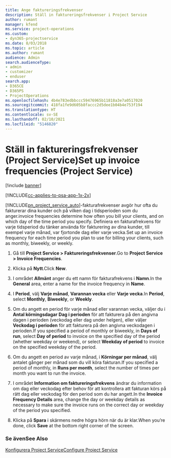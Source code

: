 ```yaml
---
title: Ange faktureringsfrekvenser
description: Ställ in faktureringsfrekvenser i Project Service
author: rumant
manager: kfend
ms.service: project-operations
ms.custom:
- dyn365-projectservice
ms.date: 8/03/2018
ms.topic: article
ms.author: rumant
audience: Admin
search.audienceType:
- admin
- customizer
- enduser
search.app:
- D365CE
- D365PS
- ProjectOperations
ms.openlocfilehash: 4b4e783edbbccc59476965b11818a3e7a0517020
ms.sourcegitcommit: 418fa1fe9d605b8faccc2d5dee1b04b4e753f194
ms.translationtype: HT
ms.contentlocale: sv-SE
ms.lasthandoff: 02/10/2021
ms.locfileid: "5146820"
---
```

# <a name="set-up-invoice-frequencies-project-service"></a><span data-ttu-id="6019a-103">Ställ in faktureringsfrekvenser (Project Service)</span><span class="sxs-lookup"><span data-stu-id="6019a-103">Set up invoice frequencies (Project Service)</span></span>

[!include [banner](../includes/psa-now-project-operations.md)]

[!INCLUDE[cc-applies-to-psa-app-1x-2x](../includes/cc-applies-to-psa-app-1x-2x.md)]

[!INCLUDE[pn_project_service_auto](../includes/pn-project-service-auto.md)]<span data-ttu-id="6019a-104">-fakturafrekvenser avgör hur ofta du fakturerar dina kunder och på vilken dag i tidsperioden som du anger.</span><span class="sxs-lookup"><span data-stu-id="6019a-104">invoice frequencies determine how often you bill your clients, and on which day of the time period you specify.</span></span> <span data-ttu-id="6019a-105">Definiera en fakturafrekvens för varje tidsperiod du tänker använda för fakturering av dina kunder, till exempel varje månad, var fjortonde dag eller varje vecka.</span><span class="sxs-lookup"><span data-stu-id="6019a-105">Set up an invoice frequency for each time period you plan to use for billing your clients, such as monthly, biweekly, or weekly.</span></span>  
  
1.  <span data-ttu-id="6019a-106">Gå till **Project Service > Faktureringsfrekvenser**.</span><span class="sxs-lookup"><span data-stu-id="6019a-106">Go to **Project Service > Invoice Frequencies**.</span></span>  
  
2.  <span data-ttu-id="6019a-107">Klicka på **Nytt**.</span><span class="sxs-lookup"><span data-stu-id="6019a-107">Click **New**.</span></span>  
  
3.  <span data-ttu-id="6019a-108">I området **Allmänt** anger du ett namn för fakturafrekvens i **Namn**.</span><span class="sxs-lookup"><span data-stu-id="6019a-108">In the **General** area, enter a name for the invoice frequency in **Name**.</span></span>  
  
4.  <span data-ttu-id="6019a-109">I **Period**, välj **Varje månad**, **Varannan vecka** eller **Varje vecka**.</span><span class="sxs-lookup"><span data-stu-id="6019a-109">In **Period**, select **Monthly**, **Biweekly**, or **Weekly**.</span></span>  
  
5.  <span data-ttu-id="6019a-110">Om du angett en period för varje månad eller varannan vecka, väljer du i **Antal körningsdagar** **Dag i perioden** för att fakturera på den angivna dagen i perioden (veckodag eller dag under helgen), eller väljer **Veckodag i perioden** för att fakturera på den angivna veckodagen i perioden.</span><span class="sxs-lookup"><span data-stu-id="6019a-110">If you specified a period of monthly or biweekly, in **Days of run**, select **Day of period** to invoice on the specified day of the period (whether weekday or weekend), or select **Weekday of period** to invoice on the specified weekday of the period.</span></span>  
  
6.  <span data-ttu-id="6019a-111">Om du angett en period av varje månad, i **Körningar per månad**, välj antalet gånger per månad som du vill köra fakturan.</span><span class="sxs-lookup"><span data-stu-id="6019a-111">If you specified a period of monthly, in **Runs per month**, select the number of times per month you want to run the invoice.</span></span>  
  
7.  <span data-ttu-id="6019a-112">I området **Information om faktureringsfrekvens** ändrar du information om dag eller veckodag efter behov för att kontrollera att fakturan körs på rätt dag eller veckodag för den period som du har angett.</span><span class="sxs-lookup"><span data-stu-id="6019a-112">In the **Invoice Frequency Details** area, change the day or weekday details as necessary to make sure the invoice runs on the correct day or weekday of the period you specified.</span></span>  
  
8.  <span data-ttu-id="6019a-113">Klicka på **Spara** i skärmens nedre högra hörn när du är klar.</span><span class="sxs-lookup"><span data-stu-id="6019a-113">When you’re done, click **Save** at the bottom right corner of the screen.</span></span>  
  
### <a name="see-also"></a><span data-ttu-id="6019a-114">Se även</span><span class="sxs-lookup"><span data-stu-id="6019a-114">See Also</span></span>  
 [<span data-ttu-id="6019a-115">Konfigurera Project Service</span><span class="sxs-lookup"><span data-stu-id="6019a-115">Configure Project Service</span></span>](../psa/configure.md)
